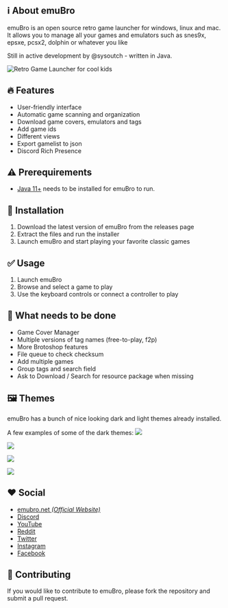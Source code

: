 ## :information_source: About emuBro

emuBro is an open source retro game launcher for windows, linux and mac. It allows you to manage all your games and emulators such as snes9x, epsxe, pcsx2, dolphin or whatever you like

Still in active development by @sysoutch - written in Java.

![](https://preview.redd.it/zpx8ciq23a831.png?width=600&format=png&auto=webp&v=enabled&s=fc5c19c4f90500b829bd709fca996c38770af01c "Retro Game Launcher for cool kids")

## :fire: Features
- User-friendly interface
- Automatic game scanning and organization
- Download game covers, emulators and tags
- Add game ids
- Different views
- Export gamelist to json
- Discord Rich Presence

## :warning: Prerequirements
- [Java 11+](https://adoptium.net/de/temurin/releases/?version=11 "Java 11+") needs to be installed for emuBro to run.

## :wrench: Installation
1. Download the latest version of emuBro from the releases page
2. Extract the files and run the installer
3. Launch emuBro and start playing your favorite classic games

## :white_check_mark: Usage
1. Launch emuBro
2. Browse and select a game to play
3. Use the keyboard controls or connect a controller to play

## :construction: What needs to be done

- Game Cover Manager
- Multiple versions of tag names (free-to-play, f2p)
- More Brotoshop features
- File queue to check checksum
- Add multiple games
- Group tags and search field
- Ask to Download / Search for resource package when missing

## :framed_picture: Themes
emuBro has a bunch of nice looking dark and light themes already installed.

A few examples of some of the dark themes:
[![](https://emubro.net/images/screenshots/emuBro-SS00.png)](https://emubro.net/images/screenshots/emuBro-SS00.png "emuBro Screenshot")

[![](https://emubro.net/images/screenshots/emuBro-SS01.png)](https://emubro.net/images/screenshots/emuBro-SS01.png "emuBro Screenshot")

[![](https://emubro.net/images/screenshots/emuBro-SS02.png)](https://emubro.net/images/screenshots/emuBro-SS02.png "emuBro Screenshot")

[![](https://emubro.net/images/screenshots/emuBro-SS03.png)](https://emubro.net/images/screenshots/emuBro-SS03.png "emuBro Screenshot")

## :heart: Social
- [emubro.net *(Official Website)*](https://emubro.net "Official emuBro Website")
- [Discord](https://discord.gg/EtKvZ2F "Official emuBro Discord Server")
- [YouTube](https://www.youtube.com/channel/UC9zQuEiPjnRv2LXVqR57K1Q "emuBro on YouTube")
- [Reddit](https://www.reddit.com/r/emuBro "emuBro Subreddit")
- [Twitter](https://twitter.com/emuBro "emuBro on Twitter")
- [Instagram](https://www.instagram.com/emubro.network/ "emuBro on Instagram")
- [Facebook](https://www.facebook.com/emubr0 "emuBro on Facebook")

## :pray: Contributing
If you would like to contribute to emuBro, please fork the repository and submit a pull request.
